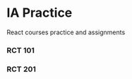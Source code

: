 
<h1> IA Practice</h1>

React courses practice and assignments

<h3>RCT 101 </h3>
<h3>RCT 201 </h3>
